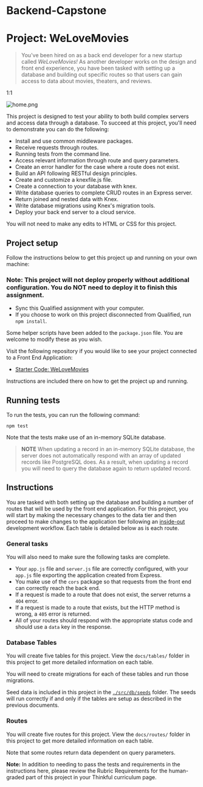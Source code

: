 # Backend-Capstone

Project: WeLoveMovies
=====================

> You've been hired on as a back end developer for a new startup called _WeLoveMovies!_ As another developer works on the design and front end experience, you have been tasked with setting up a database and building out specific routes so that users can gain access to data about movies, theaters, and reviews.

1:1

![home.png](https://res.cloudinary.com/strive/image/upload/w_1000,h_1000,c_limit/06596df6b4c59b453c69d84d2bc854b3-home.png)

This project is designed to test your ability to both build complex servers and access data through a database. To succeed at this project, you'll need to demonstrate you can do the following:

*   Install and use common middleware packages.
*   Receive requests through routes.
*   Running tests from the command line.
*   Access relevant information through route and query parameters.
*   Create an error handler for the case where a route does not exist.
*   Build an API following RESTful design principles.
*   Create and customize a knexfile.js file.
*   Create a connection to your database with knex.
*   Write database queries to complete CRUD routes in an Express server.
*   Return joined and nested data with Knex.
*   Write database migrations using Knex's migration tools.
*   Deploy your back end server to a cloud service.

You will not need to make any edits to HTML or CSS for this project.

Project setup
-------------

Follow the instructions below to get this project up and running on your own machine:

### Note: This project will not deploy properly without additional configuration. You do NOT need to deploy it to finish this assignment.

*   Sync this Qualified assignment with your computer.
*   If you choose to work on this project disconnected from Qualified, run `npm install`.

Some helper scripts have been added to the `package.json` file. You are welcome to modify these as you wish.

Visit the following repository if you would like to see your project connected to a Front End Application:

*   [Starter Code: WeLoveMovies](https://github.com/Thinkful-Ed/starter-movie-front-end)

Instructions are included there on how to get the project up and running.

Running tests
-------------

To run the tests, you can run the following command:

    npm test
    

Note that the tests make use of an in-memory SQLite database.

> **NOTE** When updating a record in an in-memory SQLite database, the server does not automatically respond with an array of updated records like PostgreSQL does. As a result, when updating a record you will need to query the database again to return updated record.

Instructions
------------

You are tasked with both setting up the database and building a number of routes that will be used by the front end application. For this project, you will start by making the necessary changes to the data tier and then proceed to make changes to the application tier following an [inside-out](https://courses.thinkful.com/connecting-it-all-v1/checkpoint/4) development workflow. Each table is detailed below as is each route.

### General tasks

You will also need to make sure the following tasks are complete.

*   Your `app.js` file and `server.js` file are correctly configured, with your `app.js` file exporting the application created from Express.
*   You make use of the `cors` package so that requests from the front end can correctly reach the back end.
*   If a request is made to a route that does not exist, the server returns a `404` error.
*   If a request is made to a route that exists, but the HTTP method is wrong, a `405` error is returned.
*   All of your routes should respond with the appropriate status code and should use a `data` key in the response.

### Database Tables

You will create five tables for this project. View the `docs/tables/` folder in this project to get more detailed information on each table.

You will need to create migrations for each of these tables and run those migrations.

Seed data is included in this project in the [`./src/db/seeds`](./src/db/seeds) folder. The seeds will run correctly if and only if the tables are setup as described in the previous documents.

### Routes

You will create five routes for this project. View the `docs/routes/` folder in this project to get more detailed information on each table.

Note that some routes return data dependent on query parameters.

**Note:** In addition to needing to pass the tests and requirements in the instructions here, please review the Rubric Requirements for the human-graded part of this project in your Thinkful curriculum page.
